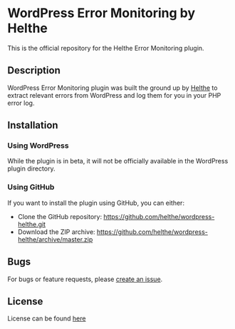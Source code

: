# WordPress Error Monitoring by Helthe

This is the official repository for the Helthe Error Monitoring plugin.

## Description

WordPress Error Monitoring plugin was built the ground up by [Helthe](https://www.helthe.co) to extract relevant errors from WordPress and log them for you in your PHP error log.

## Installation

### Using WordPress

While the plugin is in beta, it will not be officially available in the WordPress plugin directory.

### Using GitHub

If you want to install the plugin using GitHub, you can either:

* Clone the GitHub repository: https://github.com/helthe/wordpress-helthe.git
* Download the ZIP archive: https://github.com/helthe/wordpress-helthe/archive/master.zip

## Bugs

For bugs or feature requests, please [create an issue](https://github.com/helthe/wordpress-helthe/issues/new).

## License

License can be found [here](https://github.com/helthe/wordpress-helthe/blob/master/LICENSE.txt)